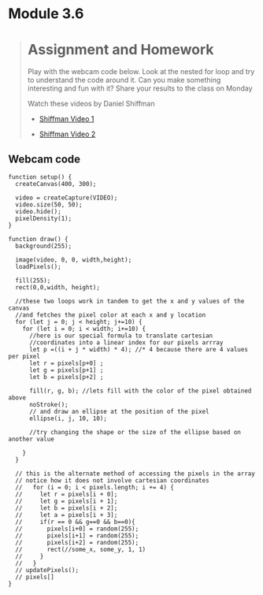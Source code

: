 # Module 3.6

> # Assignment and Homework
>
> Play with the webcam code below. Look at the nested for loop and try to understand the code around it. Can you make something interesting and fun with it? Share your results to the class on Monday
>
> Watch these videos by Daniel Shiffman
>
> * [Shiffman Video 1](https://www.youtube.com/watch?v=nMUMZ5YRxHI)
> 
> * [Shiffman Video 2](https://www.youtube.com/watch?v=rNqaw8LT2ZU)
> 

## Webcam code

```
function setup() {
  createCanvas(400, 300);

  video = createCapture(VIDEO);
  video.size(50, 50);
  video.hide();
  pixelDensity(1);
}

function draw() {
  background(255);

  image(video, 0, 0, width,height);
  loadPixels();
  
  fill(255);
  rect(0,0,width, height);
  
  //these two loops work in tandem to get the x and y values of the canvas
  //and fetches the pixel color at each x and y location
  for (let j = 0; j < height; j+=10) {
    for (let i = 0; i < width; i+=10) {
      //here is our special formula to translate cartesian
      //coordinates into a linear index for our pixels arrray
      let p =((i + j * width) * 4); //* 4 because there are 4 values per pixel
      let r = pixels[p+0] ;
      let g = pixels[p+1] ;
      let b = pixels[p+2] ;
      
      fill(r, g, b); //lets fill with the color of the pixel obtained above
      noStroke();
      // and draw an ellipse at the position of the pixel
      ellipse(i, j, 10, 10);
      
      //try changing the shape or the size of the ellipse based on another value
      
    }
  }

  // this is the alternate method of accessing the pixels in the array
  // notice how it does not involve cartesian coordinates
  //   for (i = 0; i < pixels.length; i += 4) {
  //     let r = pixels[i + 0];
  //     let g = pixels[i + 1];
  //     let b = pixels[i + 2];
  //     let a = pixels[i + 3];
  //     if(r == 0 && g==0 && b==0){
  //       pixels[i+0] = random(255);
  //       pixels[i+1] = random(255);
  //       pixels[i+2] = random(255);
  //       rect(//some_x, some_y, 1, 1)
  //     }
  //   }
  // updatePixels();
  // pixels[] 
}
```
